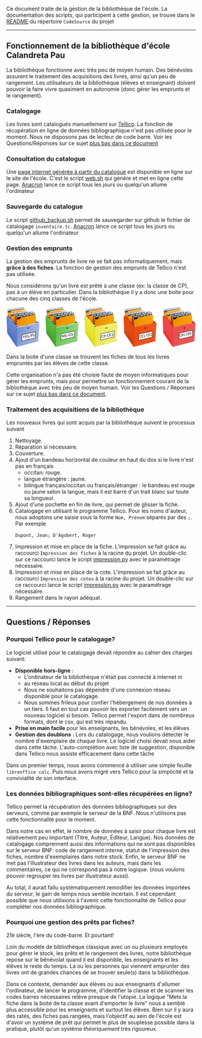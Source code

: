 Ce document traite de la gestion de la bibliothèque de l'école. La documentation des 
scripts, qui participent à cette gestion, se trouve dans le [README][] du répertoire 
`CodeSource` du projet
___

## Fonctionnement de la bibliothèque d'école Calandreta Pau

La bibliothèque fonctionne avec très peu de moyen humain. Des bénévoles assurent
le traitement des acquisitions des livres, ainsi qu'un peu de rangement. Les 
utilisateurs de la bibliothèque (élèves et enseignant) doivent pouvoir la faire
vivre quasiment en autonomie (donc gérer les emprunts et le rangement).



### Catalogage
Les livres sont catalogués manuellement sur [Tellico][]. La fonction de récupération 
en ligne de données bibliographique n'est pas utilisée pour le moment. Nous
ne disposons pas de lecteur de code barre. Voir les Questions/Réponses sur ce 
sujet [plus bas dans ce document](#les-données-bibliographiques-sont-elles-récupérées-en-ligne)



### Consultation du catalogue
Une [page internet générée à partir du catalogue][] est disponible en ligne sur
le site de l'école. C'est le script [web.sh][] qui génère et met en ligne cette 
page. [Anacron][] lance ce script tous les jours ou quelqu'un allume l'ordinateur



### Sauvegarde du catalogue
Le script [github_backup.sh][] permet de sauvegarder sur github le 
fichier de catalogage `inventaire.tc`. [Anacron][] lance ce script tous les 
jours ou quelqu'un allume l'ordinateur



### Gestion des emprunts
La gestion des emprunts de livre ne se fait pas informatiquement, mais **grâce
à des fiches**. La fonction de gestion des emprunts de Tellico n'est pas utilisée. 

Nous considérons qu'un livre est prêté à une classe (ex: la classe de CP), pas à 
un élève en particulier. Dans la bibliothèque il y a donc une boite pour
chacune des cinq classes de l'école. 

![cinq boites](Documentation/images/boites.png)

Dans la boite d'une classe se trouvent les fiches de tous les livres empruntés 
par les élèves de cette classe.

Cette organisation n'a pas été choisie faute de moyen informatiques pour
gérer les emprunts, mais pour permettre un fonctionnement courant de la 
bibliothèque avec très peu de moyen humain. Voir les Questions / Réponses
sur ce sujet [plus bas dans ce document](#pourquoi-une-gestion-des-prêts-par-fiches).



### Traitement des acquisitions de la bibliothèque

Les nouveaux livres qui sont acquis par la bibliothèque suivent le processus
suivant

1. Nettoyage.
2. Réparation si nécessaire.
3. Couverture.
4. Ajout d'un bandeau horizontal de couleur en haut du dos si le livre n'est pas 
  en français  
    * occitan: rouge.
    * langue étrangère : jaune.
    * bilingue français/occitan ou français/étranger :  le bandeau est rouge ou 
      jaune selon la langue, mais il est barré d'un trait blanc sur toute sa
      longueur.
5. Ajout d'une pochette en fin de livre, qui permet de glisser la fiche.
6. Catalogage en utilisant le programme Tellico. Pour les noms d'auteur, nous
   adoptons une saisie sous la forme `Nom, Prénom` séparés par des `;`. Par exemple  
   ```
   Dupont, Jean; D'Agobert, Roger
   ```
7. Impression et mise en place de la fiche. L'impression se fait grâce au 
   raccourci `Impression des fiches` à la racine du projet. Un double-clic
   sur ce raccourci lance le script [impression.py][] avec le
   paramétrage nécessaire.
8. Impression et mise en place de la cote. L'impression se fait grâce au
   raccourci `Impression des cotes` à la racine du projet. Un double-clic
   sur ce raccourci lance le script [impression.py][] avec le
   paramétrage nécessaire.
9. Rangement dans le rayon adéquat.





[README]:CodeSource/README.md
[Tellico]:http://tellico-project.org/
[impression.py]:CodeSource/README.md#impressionpy
[web.sh]:CodeSource/README.md#websh
[github_backup.sh]:CodeSource/README.md#github_backupsh
[rename_authors.py]:CodeSource/README.md#rename_authorspy
[anacron]:http://www.delafond.org/traducmanfr/man/man8/anacron.8.html
[page internet générée à partir du catalogue]:http://calandreta-pau.org/bibli/




___

## Questions / Réponses



### Pourquoi Tellico pour le catalogage?
Le logiciel utilisé pour le catalogage devait répondre au cahier des charges
suivant:

* __Disponible hors-ligne__ :
  * L'ordinateur de la bibliothèque n'était pas connecté à internet ni 
  * au réseau local au début du projet
  * Nous ne souhaitons pas dépendre d'une connexion réseau disponible pour le
    catalogage.
  * Nous sommes frileux pour confier l'hébergement de nos données à un tiers.
    Il faut en tout cas pouvoir les exporter facilement vers un nouveau
    logiciel si besoin. Tellico permet l'export dans de nombreux formats,
    dont le csv, qui est très répandu.
* __Prise en main facile__ pour les enseignants, les bénévoles, et les élèves
* __Gestion des doublons__ : Lors du catalogage, nous voulions détecter
  le nombre d'exemplaire de chaque livre. Le logiciel choisi devait nous aider
  dans cette tâche. L'auto-complétion avec liste de suggestion, disponible dans 
  Tellico nous assiste efficacement dans cette tâche

Dans un premier temps, nous avons commencé à utiliser une simple feuille
`libreoffice calc`. Puis nous avons migré vers Tellico pour la simplicité
et la convivialité de son interface.



### Les données bibliographiques sont-elles récupérées en ligne?

Tellico permet la récupération des données bibliographiques sur des serveurs, 
comme par exemple le serveur de la BNF. Nous n'utilisons pas cette 
fonctionnalité pour le moment.

Dans notre cas en effet, le nombre de données à saisir pour chaque livre est
relativement peu important (Titre, Auteur, Éditeur, Langue). Nos données de 
catalogage comprennent aussi des informations qui ne sont pas disponibles sur
le serveur BNF: code de rangement interne, statut de l'impression des fiches,
nombre d'exemplaires dans notre stock.
Enfin, le serveur BNF ne met pas l'illustrateur des livres dans les
auteurs, mais dans les commentaires, ce qui ne correspond pas à notre logique.
(nous voulons pouvoir regrouper les livres par illustrateur aussi).

Au total, il aurait fallu systématiquement remodifier les données importées du
serveur, le gain de temps nous semble incertain. Il est cependant possible que
nous utilisions à l'avenir cette fonctionnalité de Tellico pour compléter nos
données bibliographique.




### Pourquoi une gestion des prêts par fiches?
21è siècle, l'ère du code-barre. Et pourtant!

Loin du modèle de bibliothèque classique avec un ou plusieurs employés pour
gérer le stock, les prêts et le rangement des livres, notre bibliothèque repose
sur le bénévolat quand il est disponible, les enseignants et les élèves le reste
du temps. La ou les personnes qui viennent emprunter des livres ont de grandes
chances de se trouver seule(s) dans la bibliothèque.

Dans ce contexte, demander aux élèves ou aux enseignants d'allumer l'ordinateur,
de lancer le programme, d'identifier la classe et de scanner les codes barres
nécessaires relève presque de l'utopie.
La logique "Mets la fiche dans la boite de ta classe avant d'emporter le livre"
nous a semblé plus accessible pour les enseignants et surtout les élèves.
Bien sur il y aura des ratés, des fiches pas rangées, mais l'objectif au 
sein de l'école est d'avoir un système de prêt qui permet le plus de souplesse
possible dans la pratique, plutôt qu'un système _théoriquement_ très rigoureux.

